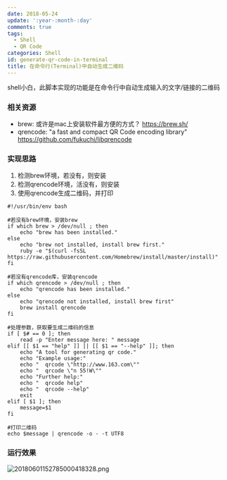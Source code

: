 ```yaml
---
date: 2018-05-24
update: ':year-:month-:day'
comments: true
tags:
  - Shell
  - QR Code
categories: Shell
id: generate-qr-code-in-terminal
title: 在命令行(Terminal)中自动生成二维码
---
```

shell小白，此脚本实现的功能是在命令行中自动生成输入的文字/链接的二维码
<!---more---> 

### 相关资源

- brew: 或许是mac上安装软件最方便的方式？ https://brew.sh/
- qrencode: "a fast and compact QR Code encoding library" https://github.com/fukuchi/libqrencode

### 实现思路

1. 检测brew环境，若没有，则安装
2. 检测qrencode环境，活没有，则安装
3. 使用qrencode生成二维码，并打印

```shell
#!/usr/bin/env bash

#若没有brew环境，安装brew
if which brew > /dev/null ; then
    echo "brew has been installed."
else
    echo "brew not installed, install brew first."
    ruby -e "$(curl -fsSL https://raw.githubusercontent.com/Homebrew/install/master/install)"
fi

#若没有qrencode库，安装qrencode
if which qrencode > /dev/null ; then
    echo "qrencode has been installed."
else
    echo "qrencode not installed, install brew first"
    brew install qrencode
fi

#处理参数，获取要生成二维码的信息
if [ $# == 0 ]; then
    read -p "Enter message here: " message
elif [[ $1 == "help" ]] || [[ $1 == "--help" ]]; then
    echo "A tool for generating qr code."
    echo "Example usage:"
    echo "  qrcode \"http://www.163.com\""
    echo "  qrcode \"n 55!W\""
    echo "Further help:"
    echo "  qrcode help"
    echo "  qrcode --help"
    exit
elif [ $1 ]; then
    message=$1
fi

#打印二维码
echo $message | qrencode -o - -t UTF8
```

### 运行效果

![20180601152785000418328.png](http://7xravb.com1.z0.glb.clouddn.com/20180601152785000418328.png)